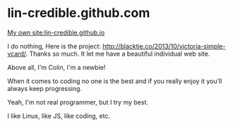 # lin-credible.github.com

[My own site:lin-credible.github.io](http://lin-credible.github.io/)

I do nothing, Here is the project: http://blacktie.co/2013/10/victoria-simple-vcard/. Thanks so much. It let me have a beautiful individual web site. 

Above all, I'm Colin, I'm a newbie!

When it comes to coding no one is the best and if you really enjoy it you’ll always keep progressing.

Yeah, I'm not real programmer, but I try my best.

I like Linux, like JS, like coding, etc.
